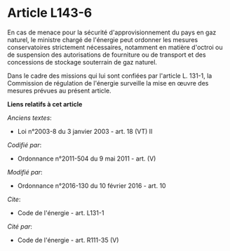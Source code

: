 # Article L143-6

En cas de menace pour la sécurité d'approvisionnement du pays en gaz naturel, le ministre chargé de l'énergie peut ordonner
les mesures conservatoires strictement nécessaires, notamment en matière d'octroi ou de suspension des autorisations de
fourniture ou de transport et des concessions de stockage souterrain de gaz naturel. 

Dans le cadre des missions qui lui sont confiées par l'article L. 131-1, la Commission de régulation de l'énergie surveille
la mise en œuvre des mesures prévues au présent article.

**Liens relatifs à cet article**

_Anciens textes_:

  - Loi n°2003-8 du 3 janvier 2003 - art. 18 (VT) II

_Codifié par_:

  - Ordonnance n°2011-504 du 9 mai 2011 - art. (V)

_Modifié par_:

  - Ordonnance n°2016-130 du 10 février 2016 - art. 10

_Cite_:

  - Code de l'énergie - art. L131-1

_Cité par_:

  - Code de l'énergie - art. R111-35 (V)
